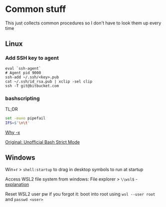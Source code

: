 # Common stuff

This just collects common procedures so I don't have to look them up every time

## Linux

### Add SSH key to agent

```
eval `ssh-agent`
# Agent pid 9000
ssh-add ~/.ssh/<key>.pub
cat ~/.ssh/id_rsa.pub | xclip -sel clip
ssh -T git@bitbucket.com
```

### bashscripting

TL;DR

```bash
set -euxo pipefail
IFS=$'\n\t'
```

[Why -x](https://gist.github.com/mohanpedala/1e2ff5661761d3abd0385e8223e16425)

[Original: Unofficial Bash Strict Mode](http://redsymbol.net/articles/unofficial-bash-strict-mode/)

## Windows

Win+r > `shell:startup` to drag in desktop symbols to run at startup

Access WSL2 file system from windows: File explorer > `\\wsl$` - [explanation](https://devblogs.microsoft.com/commandline/access-linux-filesystems-in-windows-and-wsl-2/)

Reset WSL2 user pw if you forgot it: boot into root using `wsl --user root` and `passwd <user>`
